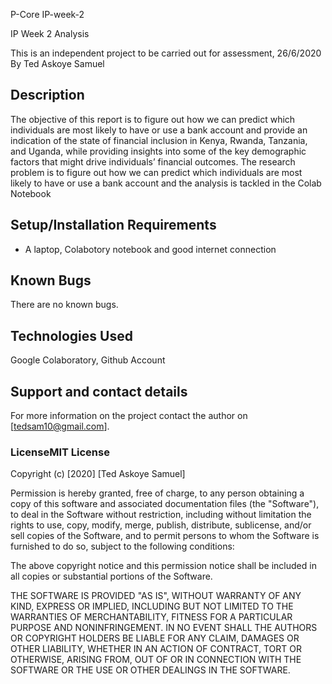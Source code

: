 P-Core
IP-week-2

IP Week 2 Analysis

This is an independent project to be carried out for assessment, 26/6/2020
By Ted Askoye Samuel 

## Description
The objective of this report is to  figure out how we can predict which individuals are most likely to have or use a bank account and provide an indication of the state of financial inclusion in Kenya, Rwanda, Tanzania, and Uganda, while providing insights into some of the key demographic factors that might drive individuals’ financial outcomes.
The research problem is to figure out how we can predict which individuals are most likely to have or use a bank account and the analysis is tackled in the Colab Notebook

## Setup/Installation Requirements
* A laptop, Colabotory notebook and good internet connection

## Known Bugs
There are no known bugs.
## Technologies Used
Google Colaboratory, Github Account
## Support and contact details
For more information on the project contact the author on [tedsam10@gmail.com].
### LicenseMIT License

Copyright (c) [2020] [Ted Askoye Samuel]

Permission is hereby granted, free of charge, to any person obtaining a copy
of this software and associated documentation files (the "Software"), to deal
in the Software without restriction, including without limitation the rights
to use, copy, modify, merge, publish, distribute, sublicense, and/or sell
copies of the Software, and to permit persons to whom the Software is
furnished to do so, subject to the following conditions:

The above copyright notice and this permission notice shall be included in all
copies or substantial portions of the Software.

THE SOFTWARE IS PROVIDED "AS IS", WITHOUT WARRANTY OF ANY KIND, EXPRESS OR
IMPLIED, INCLUDING BUT NOT LIMITED TO THE WARRANTIES OF MERCHANTABILITY,
FITNESS FOR A PARTICULAR PURPOSE AND NONINFRINGEMENT. IN NO EVENT SHALL THE
AUTHORS OR COPYRIGHT HOLDERS BE LIABLE FOR ANY CLAIM, DAMAGES OR OTHER
LIABILITY, WHETHER IN AN ACTION OF CONTRACT, TORT OR OTHERWISE, ARISING FROM,
OUT OF OR IN CONNECTION WITH THE SOFTWARE OR THE USE OR OTHER DEALINGS IN THE
SOFTWARE.
